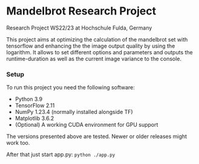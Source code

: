 # Mandelbrot Research Project

Research Project WS22/23 at Hochschule Fulda, Germany

This project aims at optimizing the calculation of the mandelbrot set with tensorflow and enhancing the the image output quality by using the logarithm. It allows to set
different options and parameters and outputs the runtime-duration as well as the current image variance to the console.

### Setup

To run this project you need the following software:
- Python 3.9
- TensorFlow 2.11
- NumPy 1.23.4 (normally installed alongside TF)
- Matplotlib 3.6.2
- (Optional) A working CUDA environment for GPU support

The versions presented above are tested. Newer or older releases might work too.

After that just start app.py:
`python ./app.py`

